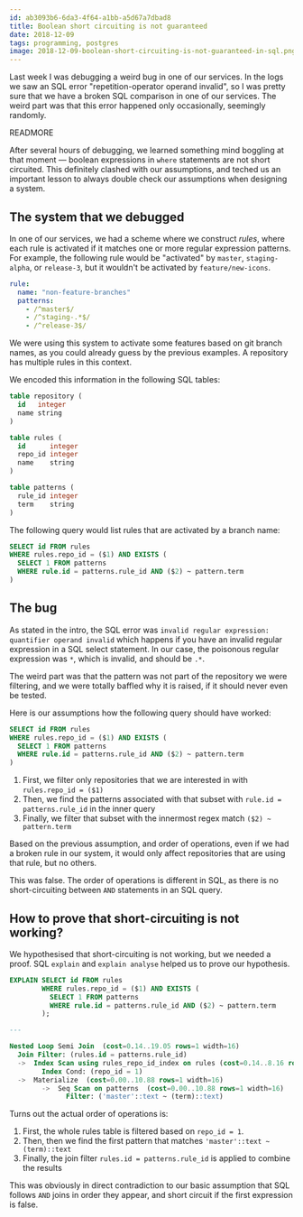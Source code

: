```yaml
---
id: ab3093b6-6da3-4f64-a1bb-a5d67a7dbad8
title: Boolean short circuiting is not guaranteed
date: 2018-12-09
tags: programming, postgres
image: 2018-12-09-boolean-short-circuiting-is-not-guaranteed-in-sql.png
---
```


Last week I was debugging a weird bug in one of our services. In the logs we
saw an SQL error "repetition-operator operand invalid", so I was pretty sure
that we have a broken SQL comparison in one of our services. The weird part
was that this error happened only occasionally, seemingly randomly.

READMORE

After several hours of debugging, we learned something mind boggling at that
moment &mdash; boolean expressions in `where` statements are not short
circuited. This definitely clashed with our assumptions, and teched us an
important lesson to always double check our assumptions when designing a
system.

## The system that we debugged

In one of our services, we had a scheme where we construct *rules*, where each
rule is activated if it matches one or more regular expression patterns. For
example, the following rule would be "activated" by `master`, `staging-alpha`,
or `release-3`, but it wouldn't be activated by `feature/new-icons`.

``` yaml
rule:
  name: "non-feature-branches"
  patterns:
    - /^master$/
    - /^staging-.*$/
    - /^release-3$/
```

We were using this system to activate some features based on git branch names,
as you could already guess by the previous examples. A repository has multiple
rules in this context.

We encoded this information in the following SQL tables:

``` sql
table repository (
  id   integer
  name string
)

table rules (
  id      integer
  repo_id integer
  name    string
)

table patterns (
  rule_id integer
  term    string
)
```

The following query would list rules that are activated by a branch name:

``` sql
SELECT id FROM rules
WHERE rules.repo_id = ($1) AND EXISTS (
  SELECT 1 FROM patterns
  WHERE rule.id = patterns.rule_id AND ($2) ~ pattern.term
)
```

## The bug

As stated in the intro, the SQL error was `invalid regular expression: quantifier operand invalid`
which happens if you have an invalid regular expression in a SQL select
statement. In our case, the poisonous regular expression was `*`, which is
invalid, and should be `.*`.

The weird part was that the pattern was not part of the repository we were
filtering, and we were totally baffled why it is raised, if it should never
even be tested.

Here is our assumptions how the following query should have worked:

``` sql
SELECT id FROM rules
WHERE rules.repo_id = ($1) AND EXISTS (
  SELECT 1 FROM patterns
  WHERE rule.id = patterns.rule_id AND ($2) ~ pattern.term
)
```

1. First, we filter only repositories that we are interested in with `rules.repo_id = ($1)`
2. Then, we find the patterns associated with that subset with `rule.id = patterns.rule_id` in the inner query
3. Finally, we filter that subset with the innermost regex match `($2) ~ pattern.term`

Based on the previous assumption, and order of operations, even if we had a
broken rule in our system, it would only affect repositories that are using that
rule, but no others.

This was false. The order of operations is different in SQL, as there is no
short-circuiting between `AND` statements in an SQL query.

## How to prove that short-circuiting is not working?

We hypothesised that short-circuiting is not working, but we needed a proof.
SQL `explain` and `explain analyse` helped us to prove our hypothesis.

``` sql
EXPLAIN SELECT id FROM rules
        WHERE rules.repo_id = ($1) AND EXISTS (
          SELECT 1 FROM patterns
          WHERE rule.id = patterns.rule_id AND ($2) ~ pattern.term
        );

---

Nested Loop Semi Join  (cost=0.14..19.05 rows=1 width=16)
  Join Filter: (rules.id = patterns.rule_id)
  ->  Index Scan using rules_repo_id_index on rules (cost=0.14..8.16 rows=1 width=16)
        Index Cond: (repo_id = 1)
  ->  Materialize  (cost=0.00..10.88 rows=1 width=16)
        ->  Seq Scan on patterns  (cost=0.00..10.88 rows=1 width=16)
              Filter: ('master'::text ~ (term)::text)
```

Turns out the actual order of operations is:

1. First, the whole rules table is filtered based on `repo_id = 1`.
2. Then, then we find the first pattern that matches `'master'::text ~ (term)::text`
3. Finally, the join filter `rules.id = patterns.rule_id` is applied to combine the results

This was obviously in direct contradiction to our basic assumption that SQL
follows `AND` joins in order they appear, and short circuit if the first
expression is false.
